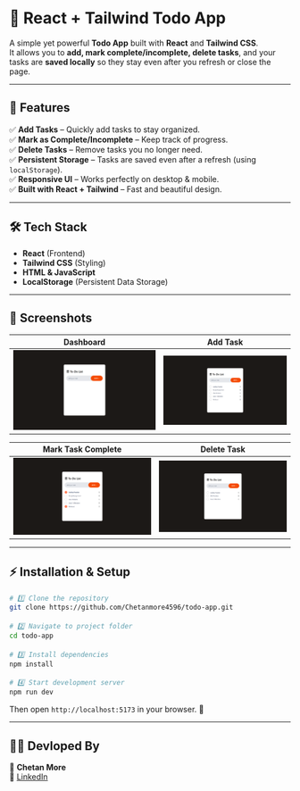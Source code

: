 # 📝 React + Tailwind Todo App  

A simple yet powerful **Todo App** built with **React** and **Tailwind CSS**.  
It allows you to **add, mark complete/incomplete, delete tasks**, and your tasks are **saved locally** so they stay even after you refresh or close the page.  

---

## 🚀 Features  

✅ **Add Tasks** – Quickly add tasks to stay organized.  
✅ **Mark as Complete/Incomplete** – Keep track of progress.  
✅ **Delete Tasks** – Remove tasks you no longer need.  
✅ **Persistent Storage** – Tasks are saved even after a refresh (using `localStorage`).  
✅ **Responsive UI** – Works perfectly on desktop & mobile.  
✅ **Built with React + Tailwind** – Fast and beautiful design.  

---

## 🛠️ Tech Stack  

- **React** (Frontend)  
- **Tailwind CSS** (Styling)  
- **HTML & JavaScript**  
- **LocalStorage** (Persistent Data Storage)  

---

## 📸 Screenshots  
 
| Dashboard | Add Task |
|-----------|----------|
| ![Todo-Dashboard](./Screenshots/Dashboard.png) | ![Add Task](./Screenshots/Add-task.png) |

| Mark Task Complete | Delete Task |
|-------------------|-------------|
| ![Complete Task](./Screenshots/Complete-task.png) | ![Delete Task](./Screenshots/Delete-Task.png) |


---

## ⚡ Installation & Setup  

```bash
# 1️⃣ Clone the repository
git clone https://github.com/Chetanmore4596/todo-app.git

# 2️⃣ Navigate to project folder
cd todo-app

# 3️⃣ Install dependencies
npm install

# 4️⃣ Start development server
npm run dev
```

Then open `http://localhost:5173` in your browser. 🚀  

---

## 🧑‍💻 Devloped By  

👤 **Chetan More**  
🔗 [LinkedIn](https://www.linkedin.com/in/chetan-more-b489b02a8) 
